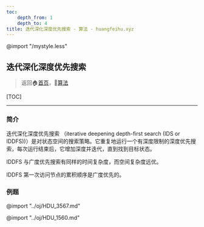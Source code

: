 ```yaml
---
toc:
    depth_from: 1
    depth_to: 4
title: 迭代深化深度优先搜索 - 算法 - huangfeihu.xyz
---
```

@import "/mystyle.less"

## 迭代深化深度优先搜索
> 返回:house:[首页](../../index.html)，:rocket:[算法](../index.html)

[TOC]

---

### 简介
迭代深化深度优先搜索 （iterative deepening depth-first search (IDS or IDDFS))）是对状态空间的搜索策略。它重复地运行一个有深度限制的深度优先搜索，每次运行结束后，它增加深度并迭代，直到找到目标状态。

IDDFS 与广度优先搜索有同样的时间复杂度，而空间复杂度远优。

IDDFS 第一次访问节点的累积顺序是广度优先的。

### 例题

@import "../oj/HDU_3567.md"

@import "../oj/HDU_1560.md"